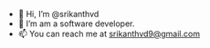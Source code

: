 - 👋 Hi, I’m @srikanthvd
- 👀 I’m am a software developer.
- 📫 You can reach me at srikanthvd9@gmail.com

<!---
srikanthvd/srikanthvd is a ✨ special ✨ repository because its `README.md` (this file) appears on your GitHub profile.
You can click the Preview link to take a look at your changes.
--->
